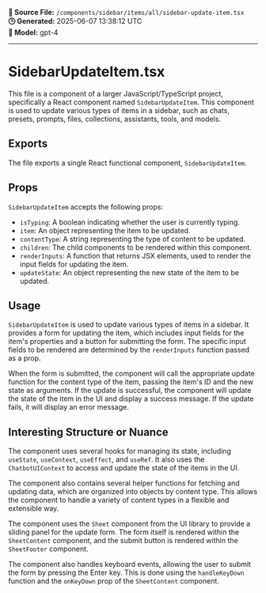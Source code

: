 **📄 Source File:** `/components/sidebar/items/all/sidebar-update-item.tsx`  
**🕒 Generated:** 2025-06-07 13:38:12 UTC  
**🤖 Model:** gpt-4

---

# SidebarUpdateItem.tsx

This file is a component of a larger JavaScript/TypeScript project, specifically a React component named `SidebarUpdateItem`. This component is used to update various types of items in a sidebar, such as chats, presets, prompts, files, collections, assistants, tools, and models.

## Exports

The file exports a single React functional component, `SidebarUpdateItem`.

## Props

`SidebarUpdateItem` accepts the following props:

- `isTyping`: A boolean indicating whether the user is currently typing.
- `item`: An object representing the item to be updated.
- `contentType`: A string representing the type of content to be updated.
- `children`: The child components to be rendered within this component.
- `renderInputs`: A function that returns JSX elements, used to render the input fields for updating the item.
- `updateState`: An object representing the new state of the item to be updated.

## Usage

`SidebarUpdateItem` is used to update various types of items in a sidebar. It provides a form for updating the item, which includes input fields for the item's properties and a button for submitting the form. The specific input fields to be rendered are determined by the `renderInputs` function passed as a prop.

When the form is submitted, the component will call the appropriate update function for the content type of the item, passing the item's ID and the new state as arguments. If the update is successful, the component will update the state of the item in the UI and display a success message. If the update fails, it will display an error message.

## Interesting Structure or Nuance

The component uses several hooks for managing its state, including `useState`, `useContext`, `useEffect`, and `useRef`. It also uses the `ChatbotUIContext` to access and update the state of the items in the UI.

The component also contains several helper functions for fetching and updating data, which are organized into objects by content type. This allows the component to handle a variety of content types in a flexible and extensible way.

The component uses the `Sheet` component from the UI library to provide a sliding panel for the update form. The form itself is rendered within the `SheetContent` component, and the submit button is rendered within the `SheetFooter` component.

The component also handles keyboard events, allowing the user to submit the form by pressing the Enter key. This is done using the `handleKeyDown` function and the `onKeyDown` prop of the `SheetContent` component.